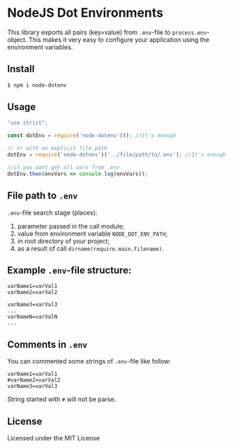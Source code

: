 # NodeJS Dot Environments

This library exports all pairs (key=value) from `.env`-file to `process.env`-object.
This makes it very easy to configure your application using the environment variables.

## Install

```bash
$ npm i node-dotenv
```

## Usage

```javascript
"use strict";

const dotEnv = require('node-dotenv')(); //It's enough

// or with an explicit file path
dotEnv = require('node-dotenv')('../file/path/to/.env'); //It's enough

//if you want get all vars from .env
dotEnv.then(envVars => console.log(envVars));
``` 

## File path to `.env` 

`.env`-file search stage (places): 

1. parameter passed in the call module;
2. value from environment variable `NODE_DOT_ENV_PATH`;
3. in root directory of your project;
4. as a result of call `dirname(require.main.filename)`.
 
## Example `.env`-file structure:

```
varName1=varVal1
varName2=varVal2

varName3=varVal3
...
varNameN=varValN
...
``` 

## Comments in `.env` 

You can commented some strings of `.env`-file like follow: 

```
varName1=varVal1
#varName2=varVal2
varName3=varVal3
``` 

String started with `#` will not be parse.

## License

Licensed under the MIT License